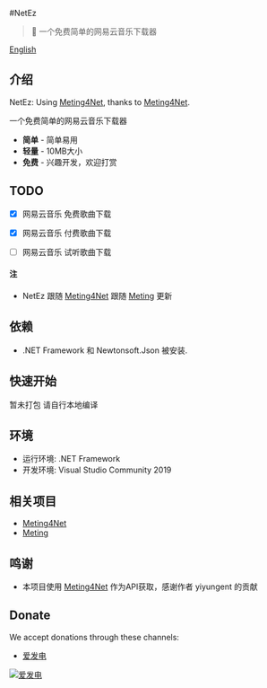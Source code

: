 #NetEz
> :cake: 一个免费简单的网易云音乐下载器



[English](README_en.md)

## 介绍

NetEz: Using <a href="https://github.com/yiyungent/Meting4Net" target="_blank">Meting4Net</a>, thanks to <a href="https://github.com/yiyungent/Meting4Net" target="_blank">Meting4Net</a>.   

一个免费简单的网易云音乐下载器
 + **简单** - 简单易用
 + **轻量** - 10MB大小
 + **免费** - 兴趣开发，欢迎打赏
 
## TODO

- [x] 网易云音乐 免费歌曲下载
- [x] 网易云音乐 付费歌曲下载
- [ ] 网易云音乐 试听歌曲下载


#### 注

- NetEz 跟随 <a href="https://github.com/yiyungent/Meting4Net" target="_blank">Meting4Net</a> 跟随 <a href="https://github.com/metowolf/Meting" target="_blank">Meting</a> 更新


## 依赖



- .NET Framework 和 Newtonsoft.Json 被安装.


## 快速开始
暂未打包
请自行本地编译


## 环境

- 运行环境: .NET Framework
- 开发环境: Visual Studio Community 2019

## 相关项目

- [Meting4Net](https://github.com/yiyungent/Meting4Net)
- [Meting](https://github.com/metowolf/Meting)
 
## 鸣谢

- 本项目使用 <a href="https://github.com/yiyungent/Meting4Net" target="_blank">Meting4Net</a> 作为API获取，感谢作者 yiyungent 的贡献


## Donate

We accept donations through these channels:
- <a href="https://afdian.net/@PopcornBoom" target="_blank">爱发电</a>

[![爱发电](https://z3.ax1x.com/2021/04/04/cuwiDK.jpg)](https://imgtu.com/i/cuwiDK)

